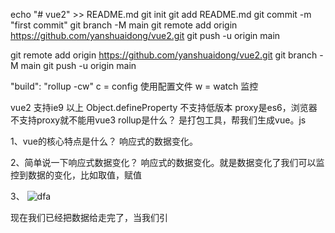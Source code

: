 echo "# vue2" >> README.md
git init
git add README.md
git commit -m "first commit"
git branch -M main
git remote add origin https://github.com/yanshuaidong/vue2.git
git push -u origin main

git remote add origin https://github.com/yanshuaidong/vue2.git
git branch -M main
git push -u origin main



"build": "rollup -cw"
c = config 使用配置文件 w = watch 监控

vue2 支持ie9 以上  Object.defineProperty 不支持低版本
proxy是es6，浏览器不支持proxy就不能用vue3
rollup是什么？
是打包工具，帮我们生成vue。js


1、vue的核心特点是什么？
响应式的数据变化。

2、简单说一下响应式数据变化？
响应式的数据变化。就是数据变化了我们可以监控到数据的变化，比如取值，赋值

3、
![dfa](../img/vueclassfunction.png)

现在我们已经把数据给走完了，当我们引
